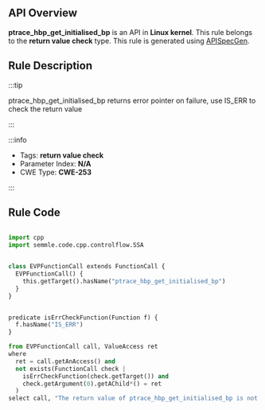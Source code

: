 ---
---


## API Overview
**ptrace_hbp_get_initialised_bp** is an API in **Linux kernel**. This rule belongs to the **return value check** type. This rule is generated using [APISpecGen](../../tools/APISpecGen).
## Rule Description

:::tip

ptrace_hbp_get_initialised_bp returns error pointer on failure, use IS_ERR to check the return value

:::

:::info

- Tags: **return value check**
- Parameter Index: **N/A**
- CWE Type: **CWE-253**

:::

## Rule Code
```python

import cpp
import semmle.code.cpp.controlflow.SSA


class EVPFunctionCall extends FunctionCall {
  EVPFunctionCall() {
    this.getTarget().hasName("ptrace_hbp_get_initialised_bp")
  }
}


predicate isErrCheckFunction(Function f) {
  f.hasName("IS_ERR") 
}

from EVPFunctionCall call, ValueAccess ret
where
  ret = call.getAnAccess() and
  not exists(FunctionCall check |
    isErrCheckFunction(check.getTarget()) and
    check.getArgument(0).getAChild*() = ret
  )
select call, "The return value of ptrace_hbp_get_initialised_bp is not checked with IS_ERR."
    
```